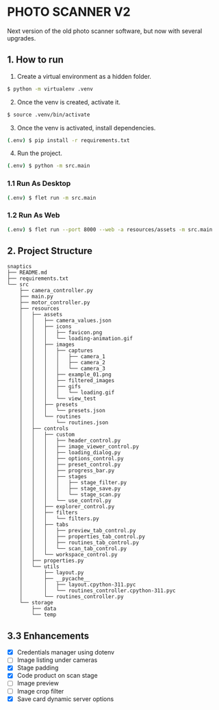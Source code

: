 # PHOTO SCANNER V2

Next version of the old photo scanner software, but now with several upgrades.

## 1. How to run

1. Create a virtual environment as a hidden folder.

```bash
$ python -m virtualenv .venv
```

2. Once the venv is created, activate it.

```bash
$ source .venv/bin/activate
```

3. Once the venv is activated, install dependencies.

```bash
(.env) $ pip install -r requirements.txt
```

4. Run the project.

```bash
(.env) $ python -m src.main
```

### 1.1 Run As Desktop

```bash
(.env) $ flet run -m src.main
```

### 1.2 Run As Web

```bash
(.env) $ flet run --port 8000 --web -a resources/assets -m src.main
```

## 2. Project Structure

```text
snaptics
├── README.md
├── requirements.txt
└── src
    ├── camera_controller.py
    ├── main.py
    ├── motor_controller.py
    ├── resources
    │   ├── assets
    │   │   ├── camera_values.json
    │   │   ├── icons
    │   │   │   ├── favicon.png
    │   │   │   └── loading-animation.gif
    │   │   ├── images
    │   │   │   ├── captures
    │   │   │   │   ├── camera_1
    │   │   │   │   ├── camera_2
    │   │   │   │   └── camera_3
    │   │   │   ├── example_01.png
    │   │   │   ├── filtered_images
    │   │   │   ├── gifs
    │   │   │   │   └── loading.gif
    │   │   │   └── view_test
    │   │   ├── presets
    │   │   │   └── presets.json
    │   │   └── routines
    │   │       └── routines.json
    │   ├── controls
    │   │   ├── custom
    │   │   │   ├── header_control.py
    │   │   │   ├── image_viewer_control.py
    │   │   │   ├── loading_dialog.py
    │   │   │   ├── options_control.py
    │   │   │   ├── preset_control.py
    │   │   │   ├── progress_bar.py
    │   │   │   ├── stages
    │   │   │   │   ├── stage_filter.py
    │   │   │   │   ├── stage_save.py
    │   │   │   │   └── stage_scan.py
    │   │   │   └── use_control.py
    │   │   ├── explorer_control.py
    │   │   ├── filters
    │   │   │   └── filters.py
    │   │   ├── tabs
    │   │   │   ├── preview_tab_control.py
    │   │   │   ├── properties_tab_control.py
    │   │   │   ├── routines_tab_control.py
    │   │   │   └── scan_tab_control.py
    │   │   └── workspace_control.py
    │   ├── properties.py
    │   └── utils
    │       ├── layout.py
    │       ├── __pycache__
    │       │   ├── layout.cpython-311.pyc
    │       │   └── routines_controller.cpython-311.pyc
    │       └── routines_controller.py
    └── storage
        ├── data
        └── temp
```

## 3.3 Enhancements

- [x] Credentials manager using dotenv
- [ ] Image listing under cameras
- [x] Stage padding
- [x] Code product on scan stage 
- [ ] Image preview
- [ ] Image crop filter
- [x] Save card dynamic server options 
